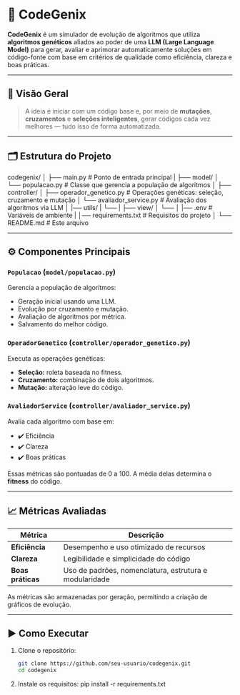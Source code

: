 # 🧬 CodeGenix

**CodeGenix** é um simulador de evolução de algoritmos que utiliza **algoritmos genéticos** aliados ao poder de uma **LLM (Large Language Model)** para gerar, avaliar e aprimorar automaticamente soluções em código-fonte com base em critérios de qualidade como eficiência, clareza e boas práticas.

---

## 📌 Visão Geral

> A ideia é iniciar com um código base e, por meio de **mutações**, **cruzamentos** e **seleções inteligentes**, gerar códigos cada vez melhores — tudo isso de forma automatizada.

---

## 🗂️ Estrutura do Projeto

codegenix/
│
├── main.py # Ponto de entrada principal
|
├── model/
│ └── populacao.py # Classe que gerencia a população de algoritmos
│
├── controller/
│ ├── operador_genetico.py # Operações genéticas: seleção, cruzamento e mutação
│ └── avaliador_service.py # Avaliação dos algoritmos via LLM
│
|── utils/
| └── 
|
├── view/
│ └── 
│
|── .env # Variáveis de ambiente
|
│── requirements.txt # Requisitos do projeto
│
└── README.md # Este arquivo

---

## ⚙️ Componentes Principais

### `Populacao` (`model/populacao.py`)
Gerencia a população de algoritmos:

- Geração inicial usando uma LLM.
- Evolução por cruzamento e mutação.
- Avaliação de algoritmos por métrica.
- Salvamento do melhor código.

### `OperadorGenetico` (`controller/operador_genetico.py`)
Executa as operações genéticas:

- **Seleção:** roleta baseada no fitness.
- **Cruzamento:** combinação de dois algoritmos.
- **Mutação:** alteração leve do código.

### `AvaliadorService` (`controller/avaliador_service.py`)
Avalia cada algoritmo com base em:

- ✔️ Eficiência
- ✔️ Clareza
- ✔️ Boas práticas

Essas métricas são pontuadas de 0 a 100. A média delas determina o **fitness** do código.

---

## 📈 Métricas Avaliadas

| Métrica         | Descrição                                               |
|-----------------|---------------------------------------------------------|
| **Eficiência**  | Desempenho e uso otimizado de recursos                  |
| **Clareza**     | Legibilidade e simplicidade do código                   |
| **Boas práticas** | Uso de padrões, nomenclatura, estrutura e modularidade |

As métricas são armazenadas por geração, permitindo a criação de gráficos de evolução.

---

## ▶️ Como Executar

1. Clone o repositório:
   ```bash
   git clone https://github.com/seu-usuario/codegenix.git
   cd codegenix

2. Instale os requisitos: 
    pip install -r requirements.txt
